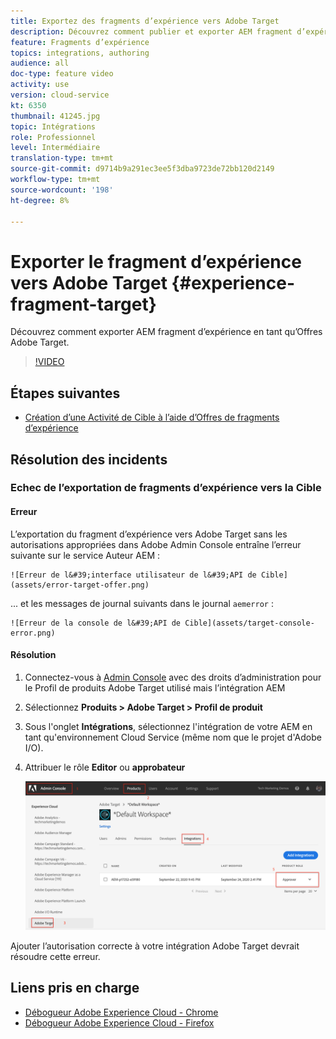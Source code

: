 ```yaml
---
title: Exportez des fragments d’expérience vers Adobe Target
description: Découvrez comment publier et exporter AEM fragment d’expérience en tant qu’Offres Adobe Target.
feature: Fragments d’expérience
topics: integrations, authoring
audience: all
doc-type: feature video
activity: use
version: cloud-service
kt: 6350
thumbnail: 41245.jpg
topic: Intégrations
role: Professionnel
level: Intermédiaire
translation-type: tm+mt
source-git-commit: d9714b9a291ec3ee5f3dba9723de72bb120d2149
workflow-type: tm+mt
source-wordcount: '198'
ht-degree: 8%

---
```



# Exporter le fragment d’expérience vers Adobe Target {#experience-fragment-target}

Découvrez comment exporter AEM fragment d’expérience en tant qu’Offres Adobe Target.

>[!VIDEO](https://video.tv.adobe.com/v/41245?quality=12&learn=on)

## Étapes suivantes

+ [Création d’une Activité de Cible à l’aide d’Offres de fragments d’expérience](./create-target-activity.md)

## Résolution des incidents

### Echec de l’exportation de fragments d’expérience vers la Cible

#### Erreur

L’exportation du fragment d’expérience vers Adobe Target sans les autorisations appropriées dans Adobe Admin Console entraîne l’erreur suivante sur le service Auteur AEM :

    ![Erreur de l&#39;interface utilisateur de l&#39;API de Cible](assets/error-target-offer.png)

... et les messages de journal suivants dans le journal `aemerror` :

    ![Erreur de la console de l&#39;API de Cible](assets/target-console-error.png)

#### Résolution

1. Connectez-vous à [Admin Console](https://adminconsole.adobe.com/) avec des droits d’administration pour le Profil de produits Adobe Target utilisé mais l’intégration AEM
2. Sélectionnez __Produits > Adobe Target > Profil de produit__
3. Sous l&#39;onglet __Intégrations__, sélectionnez l&#39;intégration de votre AEM en tant qu&#39;environnement Cloud Service (même nom que le projet d&#39;Adobe I/O).
4. Attribuer le rôle __Editor__ ou __approbateur__

   ![Erreur de l&#39;API de cible](assets/target-permissions.png)

Ajouter l’autorisation correcte à votre intégration Adobe Target devrait résoudre cette erreur.

## Liens pris en charge

+ [Débogueur Adobe Experience Cloud - Chrome](https://chrome.google.com/webstore/detail/adobe-experience-cloud-de/ocdmogmohccmeicdhlhhgepeaijenapj)
+ [Débogueur Adobe Experience Cloud - Firefox](https://addons.mozilla.org/en-US/firefox/addon/adobe-experience-platform-dbg/)